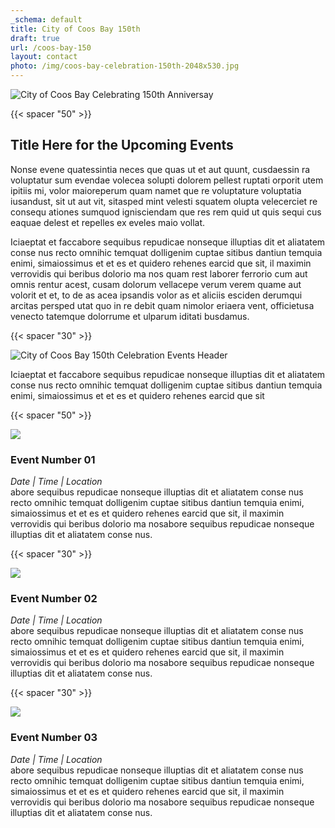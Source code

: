 ```yaml
---
_schema: default
title: City of Coos Bay 150th
draft: true
url: /coos-bay-150
layout: contact
photo: /img/coos-bay-celebration-150th-2048x530.jpg
---
```

![City of Coos Bay Celebrating 150th Anniversay](/img/coosbay-150th-logo-695x322.jpg)

{{< spacer "50" >}}

## Title Here for the Upcoming Events

Nonse evene quatessintia neces que quas ut et aut quunt, cusdaessin ra voluptatur sum evendae volecea solupti dolorem pellest ruptati orporit utem ipitiis mi, volor maioreperum quam namet que re voluptature voluptatia iusandust, sit ut aut vit, sitasped mint velesti squatem olupta velecerciet re consequ ationes sumquod ignisciendam que res rem quid ut quis sequi cus eaquae delest et repelles ex eveles maio vollat.

Iciaeptat et faccabore sequibus repudicae nonseque illuptias dit et aliatatem conse nus recto omnihic temquat dolligenim cuptae sitibus dantiun temquia enimi, simaiossimus et et es et quidero rehenes earcid que sit, il maximin verrovidis qui beribus dolorio ma nos quam rest laborer ferrorio cum aut omnis rentur acest, cusam dolorum vellacepe verum verem quame aut volorit et et, to de as acea ipsandis volor as et aliciis esciden derumqui arcitas persped utat quo in re debit quam nimolor eriaera vent, officietusa venecto tatemque dolorrume et ulparum iditati busdamus.

{{< spacer "30" >}}

![City of Coos Bay 150th Celebration Events Header](/img/event-celebrations-695x125.jpg)

Iciaeptat et faccabore sequibus repudicae nonseque illuptias dit et aliatatem conse nus recto omnihic temquat dolligenim cuptae sitibus dantiun temquia enimi, simaiossimus et et es et quidero rehenes earcid que sit

{{< spacer "50" >}}

![](/img/fireworks.jpg)

### Event Number 01

*Date \| Time \| Location*<br>abore sequibus repudicae nonseque illuptias dit et aliatatem conse nus recto omnihic temquat dolligenim cuptae sitibus dantiun temquia enimi, simaiossimus et et es et quidero rehenes earcid que sit, il maximin verrovidis qui beribus dolorio ma nosabore sequibus repudicae nonseque illuptias dit et aliatatem conse nus.

{{< spacer "30" >}}

![](/img/parade.jpg)

### Event Number 02

*Date \| Time \| Location*<br>abore sequibus repudicae nonseque illuptias dit et aliatatem conse nus recto omnihic temquat dolligenim cuptae sitibus dantiun temquia enimi, simaiossimus et et es et quidero rehenes earcid que sit, il maximin verrovidis qui beribus dolorio ma nosabore sequibus repudicae nonseque illuptias dit et aliatatem conse nus.

{{< spacer "30" >}}

![](/img/orchestra.jpg)

### Event Number 03

*Date \| Time \| Location*<br>abore sequibus repudicae nonseque illuptias dit et aliatatem conse nus recto omnihic temquat dolligenim cuptae sitibus dantiun temquia enimi, simaiossimus et et es et quidero rehenes earcid que sit, il maximin verrovidis qui beribus dolorio ma nosabore sequibus repudicae nonseque illuptias dit et aliatatem conse nus.